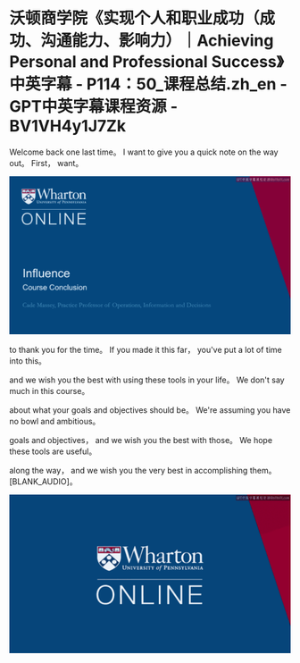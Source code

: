 # 沃顿商学院《实现个人和职业成功（成功、沟通能力、影响力）｜Achieving Personal and Professional Success》中英字幕 - P114：50_课程总结.zh_en - GPT中英字幕课程资源 - BV1VH4y1J7Zk

 Welcome back one last time。 I want to give you a quick note on the way out。 First， want。



![](img/06033a8cbe6833f984acdbf4b77752b1_1.png)

 to thank you for the time。 If you made it this far， you've put a lot of time into this。

 and we wish you the best with using these tools in your life。 We don't say much in this course。

 about what your goals and objectives should be。 We're assuming you have no bowl and ambitious。

 goals and objectives， and we wish you the best with those。 We hope these tools are useful。

 along the way， and we wish you the very best in accomplishing them。 [BLANK_AUDIO]。



![](img/06033a8cbe6833f984acdbf4b77752b1_3.png)